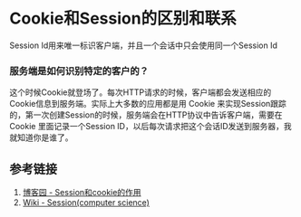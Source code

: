 # Cookie和Session的区别和联系



Session Id用来唯一标识客户端，并且一个会话中只会使用同一个Session Id

### 服务端是如何识别特定的客户的？
这个时候Cookie就登场了。每次HTTP请求的时候，客户端都会发送相应的Cookie信息到服务端。实际上大多数的应用都是用 Cookie 来实现Session跟踪的，第一次创建Session的时候，服务端会在HTTP协议中告诉客户端，需要在 Cookie 里面记录一个Session ID，以后每次请求把这个会话ID发送到服务器，我就知道你是谁了。



## 参考链接

1. [博客园 - Session和cookie的作用](https://www.cnblogs.com/seamy/p/15648557.html)
2. [Wiki - Session(computer science)](https://en.wikipedia.org/wiki/Session_(computer_science))